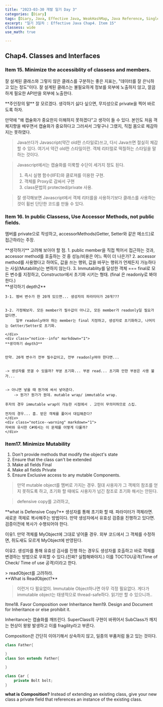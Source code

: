 ```yaml
---
title: "2023-03-30 개발 일기 Day 3"
categories: [Diary]
tags: [Diary, Java, Effective Java, WeakHashMap, Java Reference, Singleton]
excerpt: "일기 3일차 : Effective Java Chap4. Item 15"
classess: wide
use_math: true

---
```


## Chap4. Classes and Interfaces

### Item 15. Minimize the accessiblity of classess and members.

잘 설계된 클래스와 그렇지 않은 클래스를 구분하는 좋은 지표는, "데이터를 잘 은닉하고 있는 정도"이다.
잘 설계된 클래스는 불필요하게 정보를 외부에 노출하지 않고, 깔끔하게 필요한 API만을 외부에 노출한다.

<div class="notice--primary" markdown="1">
**주인장의 말**
잘 모르겠다. 생각하기 싫다 싶으면, 무지성으로 private을 찍어 바르도록 하자.


만약에 "왜 캡슐화가 중요한지 이해하지 못하겠다"고 생각이 들 수 있다. 본인도 처음 객체지향을 배우면서 캡슐화가 중요하다고 그러셔서 그렇구나 그랬지, 직접 몸으로 체감하지는 못하였다.


> Java쓰다가 Javascript(약간 old한 스타일로)쓰고, 다시 Java쓰면 절실히 체감할 수 있다.
> 여기서 약간 old한 스타일이란. 객체 리터럴로 떡칠하는 스타일을 말하는 것이다.


> Javascript에서는 캡슐화를 이룩할 수단이 세가지 정도 된다.
> 1. 즉시 실행 함수(IIFE)와 클로져를 이용한 구현.
> 2. 객체를 Proxy로 감싸서 구현
> 3. class문법의 protected/private 사용.


> 잘 생각해보면 Javascript에서 객체 리터를을 사용하기보다 클래스를 사용하는 것이 휠씬 단단한 코드를 만들 수 있다.

</div>

### Item 16. In public Classess, Use Accessor Methods, not public fields.

멤버를 private으로 작성하고, accessorMethods(Getter, Setter와 같은 메소드)로 접근하라는 주장.

<div class="notice--primary" markdown="1">
**생각하기**
고려해 보아야 할 점.
1. public member을 직접 찍어서 접근하는 것과, accessor method를 호출하는 것 중 성능/비용은 어느 쪽이 더 나은가?
2. accessor method를 사용했다고 하여도, 값을 쓰는 행위, 값을 바꾸는 행위가 언제든지 가능하다는 사실(Mutability)는 변하지 않는다.
3. Immutablity를 달성한 객체 === final로 모든 변수를 지정하고, Constructor에서 초기화 시키는 형태. (final 은 readonly로 봐야 한다.)
    <div class="notice" markdown="1">
    **생각하기 depth2**


    3-1. 멤버 변수가 한 20개 있으면... 생성자의 파라미터가 20개???


    3-2. 가정해보자. 모든 member가 필수값이 아니고, 모든 member가 readonly일 필요가 없다면.
         일부 readonly여야 하는 member는 final 지정하고, 생성자로 초기화하고, 나머지는 Getter/Setter로 초기화.
        
    </div>
    <div class="notice--info" markdown="1">
    **생각하기 depth3**


    만약. 20개 변수가 전부 필수값이고, 전부 readonly여야 한다면...


    -> 생성자를 쪼갤 수 있을까? 부분 초기화... 부분 read... 초기화 안한 부분은 사용 불가...


    -> 아니면 넣을 때 뭔가에 싸서 넣어준다. 
        -> 뭔가? 뭔가가 뭔데. mutable wrap/ immutable wrap. 

    후자의 경우 immutable wrap이 가능한 시점에서 . 고민이 무의미하므로 스킵.

    전자의 경우... 흠. 받은 객체를 풀어서 대입해준다? 
    </div>
    <div class="notice--warning" markdown="1">
    자바와 유사한 C#에서는 이 문제를 어떻게 다룰까?
    </div>
</div>

### Item17. Minimize Mutability

1. Don't provide methods that modify the object's state
2. Ensure that the class can't be extended
3. Make all fields Final
4. Make all fields Private
5. Ensure Exclusive access to any mutable Components.


> 만약 mutable object를 멤버로 가지는 경우. 절대 사용자가 그 객체의 참조를 얻지 못하도록 하고, 초기화 할 때에도 사용자가 넘긴 참조로 초기화 해서는 안된다.


> defensive copy를 고려하고,
<div class="notice" markdown="1">
**what is Defensive Copy?** 
생성자를 통해 초기화 할 때. 파라미터가 객체라면. 새로운 객체로 복사해주는 방법이다.
만약 생성자에서 유효성 검증을 진행하고 있다면. 검증이전에 복사가 수행되어야 한다.


이유1. 만약 객체를 MyObject에 그대로 넣어줄 경우. 외부 코드에서 그 객체를 수정하면, 쥐도새도 모르게 MyObject에 반영된다.


이유2. 생성자를 통해 유효성 검사를 진행 하는 경우도 생성자를 호출하고 바로 객체를 변경하는 방법으로 우회할 수 있다.(진짜? 실험해봐야지.) 이를 TOCTOU공격(Time of Check/ Time of use 공격)이라고 한다.
</div>
> readObject를 고려하라.
<div class="notice" markdown="1">
**What is ReadObject?**

</div>

> 이런거 다 필요없이. Immutable Object하나면 아무 걱정 필요없다. 게다가 immutable object는 태생적으로 thread-safe하다. 읽기만 할 수 있으니까..


Itme18. Favor Composition over Inheritance
Item19. Design and Document for Inheritance or else prohibit it.


Inheritance는 캡슐화를 깨뜨린다.
SuperClass의 구현이 바뀌어서 SubClass가 깨지는 현상이 왕왕 발생하고 이를 fragility라고 부른다.

Composition은 간단히 이야기해서 상속하지 않고, 일종의 부품처럼 들고 있는 것이다.
```java
class Father{

}
class Son extends Father{

}
```

```java
class Car {
    private Bolt bolt;
}
```

**what is Composition?**
Instead of extending an existing class, give your new class a private field that references
an instance of the existing class. 
